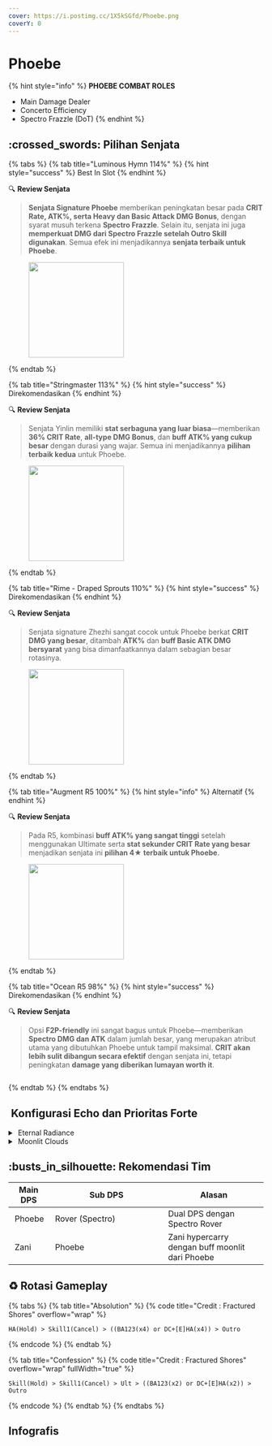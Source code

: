 ```yaml
---
cover: https://i.postimg.cc/1X5kSGfd/Phoebe.png
coverY: 0
---
```


# Phoebe

{% hint style="info" %}
**PHOEBE COMBAT ROLES**

* Main Damage Dealer
* Concerto Efficiency
* Spectro Frazzle (DoT)
{% endhint %}

## :crossed\_swords: Pilihan Senjata

{% tabs %}
{% tab title="Luminous Hymn 114%" %}
{% hint style="success" %}
Best In Slot
{% endhint %}

:mag: **Review Senjata**

> **Senjata Signature Phoebe** memberikan peningkatan besar pada **CRIT Rate, ATK%, serta Heavy dan Basic Attack DMG Bonus**, dengan syarat musuh terkena **Spectro Frazzle**. Selain itu, senjata ini juga **memperkuat DMG dari Spectro Frazzle setelah Outro Skill digunakan**. Semua efek ini menjadikannya **senjata terbaik untuk Phoebe**.

<figure><img src="https://wuthering.wiki/img/weapon_21050046.png" alt="" width="188"><figcaption></figcaption></figure>
{% endtab %}

{% tab title="Stringmaster 113%" %}
{% hint style="success" %}
Direkomendasikan
{% endhint %}

:mag: **Review Senjata**

> Senjata Yinlin memiliki **stat serbaguna yang luar biasa**—memberikan **36% CRIT Rate**, **all-type DMG Bonus**, dan **buff ATK% yang cukup besar** dengan durasi yang wajar. Semua ini menjadikannya **pilihan terbaik kedua** untuk Phoebe.

<figure><img src="https://wuthering.wiki/img/weapon_21050016.png" alt="" width="188"><figcaption></figcaption></figure>
{% endtab %}

{% tab title="Rime - Draped Sprouts 110%" %}
{% hint style="success" %}
Direkomendasikan
{% endhint %}

:mag: **Review Senjata**

> Senjata signature Zhezhi sangat cocok untuk Phoebe berkat **CRIT DMG yang besar**, ditambah **ATK%** dan **buff Basic ATK DMG bersyarat** yang bisa dimanfaatkannya dalam sebagian besar rotasinya.

<figure><img src="https://wuthering.wiki/img/weapon_21050026.png" alt="" width="188"><figcaption></figcaption></figure>
{% endtab %}

{% tab title="Augment R5 100%" %}
{% hint style="info" %}
Alternatif
{% endhint %}

:mag: **Review Senjata**

> Pada R5, kombinasi **buff ATK% yang sangat tinggi** setelah menggunakan Ultimate serta **stat sekunder CRIT Rate yang besar** menjadikan senjata ini **pilihan 4★ terbaik untuk Phoebe**.

<figure><img src="https://wuthering.wiki/img/weapon_21050074.png" alt="" width="188"><figcaption></figcaption></figure>
{% endtab %}

{% tab title="Ocean R5 98%" %}
{% hint style="success" %}
Direkomendasikan
{% endhint %}

:mag: **Review Senjata**

> Opsi **F2P-friendly** ini sangat bagus untuk Phoebe—memberikan **Spectro DMG dan ATK** dalam jumlah besar, yang merupakan atribut utama yang dibutuhkan Phoebe untuk tampil maksimal. **CRIT akan lebih sulit dibangun secara efektif** dengan senjata ini, tetapi peningkatan **damage yang diberikan lumayan worth it**.

<figure><img src="https://wuthering.wiki/img/weapon_21050027.png" alt=""><figcaption></figcaption></figure>
{% endtab %}
{% endtabs %}

## <img src="https://wuthering.wiki/img/item_10.png" alt="" data-size="line"> Konfigurasi Echo dan Prioritas Forte

<details>

<summary><img src="https://wuthering.wiki/img/fettericon_11.png" alt="" data-size="line"> Eternal Radiance</summary>

Nightmare: Mourning Aix - (CR% / CDM%)

<img src="https://wuthering.wiki/img/monster_330000200.png" alt="" data-size="original">

**Echo Set**

* 3 - <mark style="color:yellow;">**Spectro DMG**</mark> bonus%
* 3 - <mark style="color:yellow;">**Spectro DMG**</mark> bonus%
* 1 - ATK%
* 1 - ATK%

**Prioritas Echo Substat**

* CR% / CDM%
* ER% (110% - 130% ER)
* ATK%
* Heavy ATK%
* Basic ATK%
* Flat ATK

**Prioritas Forte**

Forte > Libe > Reso skill > Intro > BA

</details>

<details>

<summary><img src="https://wuthering.wiki/img/fettericon_8.png" alt="" data-size="line"> Moonlit Clouds</summary>

Impermenance Heron - CR% / CDM%

<img src="https://wuthering.wiki/img/monster_330000030.png" alt="" data-size="original">

**Echo Set**

* 3 - <mark style="color:yellow;">**Spectro DMG**</mark> bonus%
* 3 - <mark style="color:yellow;">**Spectro DMG**</mark> bonus%
* 1 - ATK%
* 1 - ATK%

**Prioritas Echo Substat**

* CR% / CDM%
* ER% (110% - 130% ER)
* ATK%
* Heavy ATK%
* Basic ATK%
* Flat ATK

**Prioritas Forte**

Forte > Libe > Reso skill > Intro > BA

</details>

## :busts\_in\_silhouette: Rekomendasi Tim

<table><thead><tr><th>Main DPS</th><th width="211.8193359375">Sub DPS</th><th>Alasan</th></tr></thead><tbody><tr><td><img src="https://i.postimg.cc/mrTfVWTR/Phoebe-Icon.png" alt="" data-size="line"><img src="https://wuthering.wiki/img/fettericon_11.png" alt="" data-size="line"> Phoebe</td><td><img src="https://i.postimg.cc/6qppPGwW/Rover-Male-Icon.png" alt="" data-size="line"><img src="https://wuthering.wiki/img/fettericon_11.png" alt="" data-size="line"> Rover (Spectro)</td><td>Dual DPS dengan Spectro Rover</td></tr><tr><td><img src="https://i.postimg.cc/g02Nqx05/Zani-icon.png" alt="" data-size="line"><img src="https://wuthering.wiki/img/fettericon_11.png" alt="" data-size="line"> Zani</td><td><img src="https://i.postimg.cc/mrTfVWTR/Phoebe-Icon.png" alt="" data-size="line"><img src="https://wuthering.wiki/img/fettericon_8.png" alt="" data-size="line"> Phoebe</td><td>Zani hypercarry dengan buff moonlit dari Phoebe</td></tr></tbody></table>

## :recycle: Rotasi Gameplay

{% tabs %}
{% tab title="Absolution" %}
{% code title="Credit : Fractured Shores" overflow="wrap" %}
```
HA(Hold) > Skill1(Cancel) > ((BA123(x4) or DC+[E]HA(x4)) > Outro
```
{% endcode %}
{% endtab %}

{% tab title="Confession" %}
{% code title="Credit : Fractured Shores" overflow="wrap" fullWidth="true" %}
```
Skill(Hold) > Skill1(Cancel) > Ult > ((BA123(x2) or DC+[E]HA(x2)) > Outro
```
{% endcode %}
{% endtab %}
{% endtabs %}

## Infografis

<figure><img src="https://i.postimg.cc/wjV8YD5M/Phoebe-latest.png" alt=""><figcaption></figcaption></figure>
